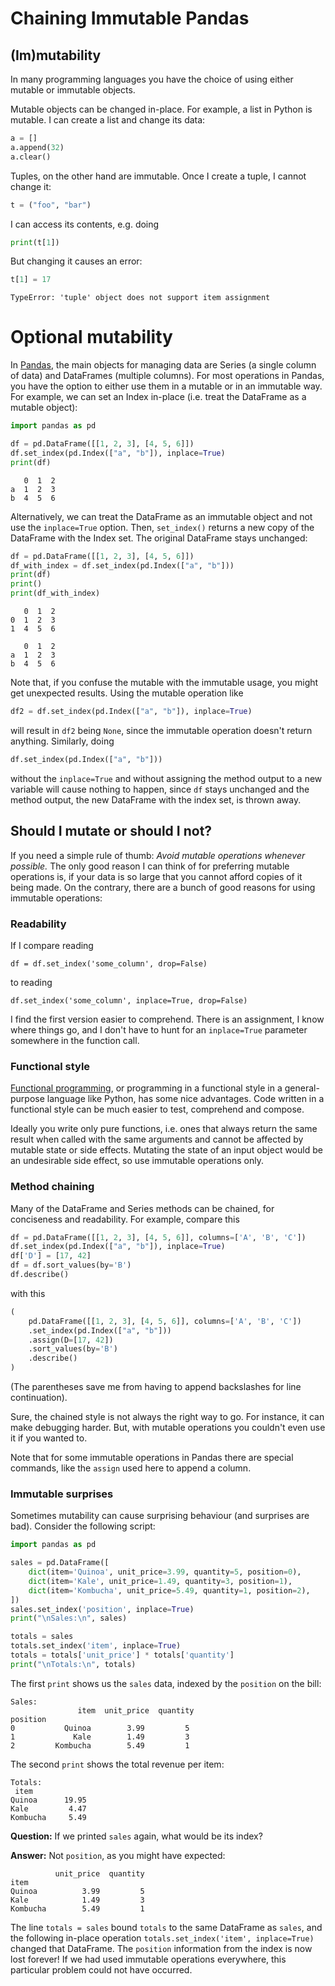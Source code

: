 # Chaining Immutable Pandas


## (Im)mutability

In many programming languages you have the choice of using either mutable or immutable objects.

Mutable objects can be changed in-place.
For example, a list in Python is mutable.
I can create a list and change its data:
```python
a = []
a.append(32)
a.clear()
```

Tuples, on the other hand are immutable.
Once I create a tuple, I cannot change it:
```python
t = ("foo", "bar")
```
I can access its contents, e.g. doing
```python
print(t[1])
```
But changing it causes an error:
```python
t[1] = 17
```
```
TypeError: 'tuple' object does not support item assignment
```


# Optional mutability

In [Pandas](https://pandas.pydata.org/), the main objects for managing data are Series (a single column of data)
and DataFrames (multiple columns).
For most operations in Pandas, you have the option to either use them in a mutable or in an immutable way.
For example, we can set an Index in-place (i.e. treat the DataFrame as a mutable object):
```python
import pandas as pd

df = pd.DataFrame([[1, 2, 3], [4, 5, 6]])
df.set_index(pd.Index(["a", "b"]), inplace=True)
print(df)
```
```
   0  1  2
a  1  2  3
b  4  5  6
```

Alternatively, we can treat the DataFrame as an immutable object and not use the `inplace=True` option.
Then, `set_index()` returns a new copy of the DataFrame with the Index set.
The original DataFrame stays unchanged:
```python
df = pd.DataFrame([[1, 2, 3], [4, 5, 6]])
df_with_index = df.set_index(pd.Index(["a", "b"]))
print(df)
print()
print(df_with_index)
```
```
   0  1  2
0  1  2  3
1  4  5  6

   0  1  2
a  1  2  3
b  4  5  6
```

Note that, if you confuse the mutable with the immutable usage, you might get unexpected results.
Using the mutable operation like  
```python
df2 = df.set_index(pd.Index(["a", "b"]), inplace=True)
```
will result in `df2` being `None`, since the immutable operation doesn't return anything.
Similarly, doing
```python
df.set_index(pd.Index(["a", "b"]))
```
without the `inplace=True` and without assigning the method output to a new variable will cause nothing to happen,
since `df` stays unchanged and the method output, the new DataFrame with the index set, is thrown away.


## Should I mutate or should I not?

If you need a simple rule of thumb: _Avoid mutable operations whenever possible._ The only good reason I can think of
for preferring mutable operations is, if your data is so large that you cannot afford copies of it being made.
On the contrary, there are a bunch of good reasons for using immutable operations:

### Readability

If I compare reading
```
df = df.set_index('some_column', drop=False)
```
to reading
```
df.set_index('some_column', inplace=True, drop=False)
```
I find the first version easier to comprehend. There is an assignment, I know where things go, and
I don't have to hunt for an `inplace=True` parameter somewhere in the function call.

### Functional style

[Functional programming](https://en.wikipedia.org/wiki/Functional_programming), or programming in a functional style
in a general-purpose language like Python, has some nice advantages.
Code written in a functional style can be much easier to test, comprehend and compose.

Ideally you write only pure functions, i.e. ones that always return the same result when called with the same arguments
and cannot be affected by mutable state or side effects.
Mutating the state of an input object would be an undesirable side effect, so use immutable operations only.

### Method chaining

Many of the DataFrame and Series methods can be chained, for conciseness and readability.
For example, compare this
```python
df = pd.DataFrame([[1, 2, 3], [4, 5, 6]], columns=['A', 'B', 'C'])
df.set_index(pd.Index(["a", "b"]), inplace=True)
df['D'] = [17, 42]
df = df.sort_values(by='B')
df.describe()
```
with this
```python
(
    pd.DataFrame([[1, 2, 3], [4, 5, 6]], columns=['A', 'B', 'C'])
    .set_index(pd.Index(["a", "b"]))
    .assign(D=[17, 42])
    .sort_values(by='B')
    .describe()
)
```
(The parentheses save me from having to append backslashes for line continuation).

Sure, the chained style is not always the right way to go. For instance, it can make debugging harder.
But, with mutable operations you couldn't even use it if you wanted to.

Note that for some immutable operations in Pandas there are special commands, like the `assign` used here
to append a column.

### Immutable surprises

Sometimes mutability can cause surprising behaviour (and surprises are bad).
Consider the following script:
```python
import pandas as pd

sales = pd.DataFrame([
    dict(item='Quinoa', unit_price=3.99, quantity=5, position=0),
    dict(item='Kale', unit_price=1.49, quantity=3, position=1),
    dict(item='Kombucha', unit_price=5.49, quantity=1, position=2),
])
sales.set_index('position', inplace=True)
print("\nSales:\n", sales)

totals = sales
totals.set_index('item', inplace=True)
totals = totals['unit_price'] * totals['quantity']
print("\nTotals:\n", totals)
```

The first `print` shows us the `sales` data, indexed by the `position` on the bill:
```
Sales:
               item  unit_price  quantity
position                                
0           Quinoa        3.99         5
1             Kale        1.49         3
2         Kombucha        5.49         1
```

The second `print` shows the total revenue per item:
```
Totals:
 item
Quinoa      19.95
Kale         4.47
Kombucha     5.49
```

**Question:** If we printed `sales` again, what would be its index?

**Answer:** Not `position`, as you might have expected:
```
          unit_price  quantity
item                          
Quinoa          3.99         5
Kale            1.49         3
Kombucha        5.49         1
```

The line `totals = sales` bound `totals` to the same DataFrame as `sales`, and the following
in-place operation `totals.set_index('item', inplace=True)` changed that DataFrame.
The `position` information from the index is now lost forever!
If we had used immutable operations everywhere, this particular problem could not have occurred.

